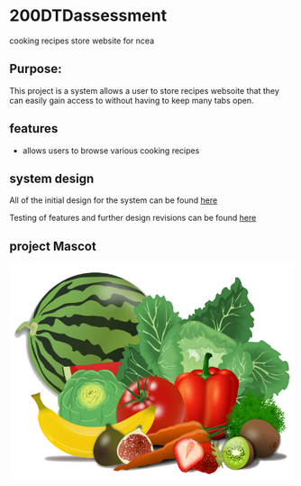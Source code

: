 # 200DTDassessment

cooking recipes store website for ncea

## Purpose:

This project is a system allows a user to store recipes websoite that they can easily gain access to without having to keep many tabs open.

## features
- allows users to browse various cooking recipes




## system design

All of the initial design for the system can be found [here](design.md) 

Testing of features and further design revisions can be found [here](testing.md)

## project Mascot

![alt text](images/Healthy-Food-PNG-Picture.png)
